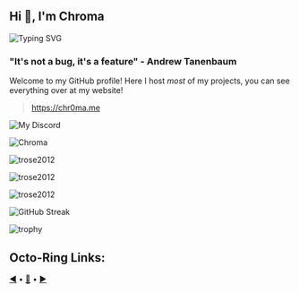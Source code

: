 ## Hi 👋, I'm Chroma

![Typing SVG](https://readme-typing-svg.demolab.com?font=Fira+Code&pause=1000&color=24F7D9&width=435&lines=Touch+some+grass.;https%3A%2F%2Fchr0ma.me;%3AD;Code!!!!;iophdijpopjhioijpohji089678h+FRFR)

### "It's not a bug, it's a feature" - Andrew Tanenbaum

Welcome to my GitHub profile! Here I host *most* of my projects, you can see everything over at my website!

> https://chr0ma.me

![My Discord](https://discord-readme-badge.vercel.app/api?id=963520338442997850)

<img src="https://komarev.com/ghpvc/?username=trose2012&style=flat" alt="Chroma" />


![trose2012](https://github-readme-stats.hackclub.dev/api/wakatime?username=1045&api_domain=hackatime.hackclub.com&theme=darcula&custom_title=Hackatime+Stats&layout=compact&cache_seconds=0&langs_count=8)

![trose2012](https://github-readme-stats.vercel.app/api?username=trose2012&show_icons=true&theme=tokyonight&hide=["issues"])

![trose2012](https://github-readme-stats.vercel.app/api/top-langs?username=trose2012&show_icons=true&theme=tokyonight&layout=compact)

![GitHub Streak](https://streak-stats.demolab.com?user=trose2012&theme=highcontrast&border_radius=7.3&date_format=M%20j%5B%2C%20Y%5D)

![trophy](https://github-profile-trophy.vercel.app/?username=trose2012)



## Octo-Ring Links:
<a href="https://octo-ring.com/p/trose2012/prev">◀️</a> • 
<a href="https://octo-ring.com/p/trose2012/random">🔁</a> • 
<a href="https://octo-ring.com/p/trose2012/next">▶️</a>

